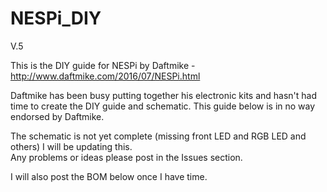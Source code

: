 # NESPi_DIY

V.5

This is the DIY guide for NESPi by Daftmike - http://www.daftmike.com/2016/07/NESPi.html

Daftmike has been busy putting together his electronic kits and hasn't had time to create the DIY guide and schematic.
This guide below is in no way endorsed by Daftmike. 

The schematic is not yet complete (missing front LED and RGB LED and others) I will be updating this.\
Any problems or ideas please post in the Issues section.

I will also post the BOM below once I have time.

